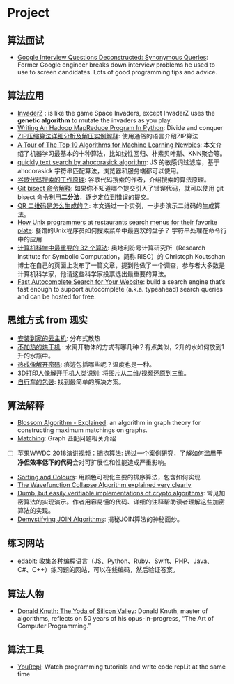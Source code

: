 # Project


## 算法面试

* [Google Interview Questions Deconstructed: Synonymous Queries](https://medium.com/@alexgolec/google-interview-problems-synonymous-queries-36425145387c): Former Google engineer breaks down interview problems he used to use to screen candidates. Lots of good programming tips and advice.

## 算法应用

* [InvaderZ](https://github.com/victorqribeiro/invaderz) : is like the game Space Invaders, except InvaderZ uses the **genetic algorithm** to mutate the invaders as you play.
* [Writing An Hadoop MapReduce Program In Python](https://www.michael-noll.com/tutorials/writing-an-hadoop-mapreduce-program-in-python/): Divide and conquer 
* [ZIP压缩算法详细分析及解压实例解释](https://www.cnblogs.com/esingchan/p/3958962.html): 使用通俗的语言介绍ZIP算法
* [A Tour of The Top 10 Algorithms for Machine Learning Newbies](https://towardsdatascience.com/a-tour-of-the-top-10-algorithms-for-machine-learning-newbies-dde4edffae11): 本文介绍了机器学习最基本的十种算法，比如线性回归、朴素贝叶斯、KNN聚合等。
* [quickly text search by ahocorasick algorithm](https://github.com/pyloque/fastscan): JS 的敏感词过滤库，基于 ahocorasick 字符串匹配算法，浏览器和服务端都可以使用。
* [谷歌代码搜索的工作原理](https://swtch.com/~rsc/regexp/regexp4.html): 谷歌代码搜索的作者，介绍搜索的算法原理。
* [Git bisect 命令解释](https://www.orangejellyfish.com/blog/get-good-with-git-bisect/): 如果你不知道哪个提交引入了错误代码，就可以使用 git bisect 命令利用**二分法**，逐步定位到错误的提交。
* [QR 二维码是怎么生成的？](https://www.nayuki.io/page/creating-a-qr-code-step-by-step): 本文通过一个实例，一步步演示二维码的生成算法。
* [How Unix programmers at restaurants search menus for their favorite plate](https://dev.to/miguelmota/how-unix-programmers-at-restaurants-search-menus--46ad): 餐馆的Unix程序员如何搜索菜单中最喜欢的盘子？ 字符串处理在命令行中的应用
* [计算机科学中最重要的 32 个算法](https://www3.risc.jku.at/people/ckoutsch/stuff/e_algorithms.html): 奥地利符号计算研究所（Research Institute for Symbolic Computation，简称 RISC）的 Christoph Koutschan 博士在自己的页面上发布了一篇文章，提到他做了一个调查，参与者大多数是计算机科学家，他请这些科学家投票选出最重要的算法。
* [Fast Autocomplete Search for Your Website](https://24ways.org/2018/fast-autocomplete-search-for-your-website/): build a search engine that’s fast enough to support autocomplete (a.k.a. typeahead) search queries and can be hosted for free. 

## 思维方式 from 现实

* [安装到家的云主机](https://i.imgur.com/93Vt5MG.jpg): 分布式散热
* [不加热的烘干机](https://i.imgur.com/TiXRU7j.jpg) : 水离开物体的方式有哪几种？有点类似，2升的水如何放到1升的水瓶中。
* [热成像解开密码](https://bbs.pediy.com/thread-216706.htm): 痕迹包括哪些呢？温度也是一种。
* [3D打印人像解开手机人类识别](https://www.leiphone.com/news/201812/0twki5QHbZQqyUFj.html): 将图片从二维/视频还原到三维。
* [自行车的包装](https://i.imgur.com/xLAbNgU.jpg): 找到最简单的解决方案。

## 算法解释

* [Blossom Algorithm - Explained](https://codecab.blogspot.com/2018/12/what-is-blossom-algorithm.html): an algorithm in graph theory for constructing maximum matchings on graphs. 
* [Matching](http://www.csie.ntnu.edu.tw/~u91029/Matching.html): Graph 匹配问题相关介绍
* [ ] [苹果WWDC 2018演讲视频：拥抱算法](https://developer.apple.com/videos/play/wwdc2018/223/): 通过一个案例研究，了解如何滥用**干净但效率低下的代码**会对可扩展性和性能造成严重影响。
* [Sorting and Colours](https://benmosheron.gitlab.io/blog/2019/01/24/sorting.html): 用颜色可视化主要的排序算法，包含如何实现
* [The Wavefunction Collapse Algorithm explained very clearly](https://robertheaton.com/2018/12/17/wavefunction-collapse-algorithm/)
* [Dumb, but easily verifiable implementations of crypto algorithms](https://github.com/indutny/dumb-crypto): 常见加密算法的实现演示。作者用容易懂的代码、详细的注释帮助读者理解这些加密算法的实现。
* [Demystifying JOIN Algorithms](http://blog.felipe.rs/2019/01/29/demystifying-join-algorithms/): 揭秘JOIN算法的神秘面纱。


## 练习网站

* [edabit](https://edabit.com/): 收集各种编程语言（JS、Python、Ruby、Swift、PHP、Java、C#、C++）练习题的网站，可以在线编码，然后验证答案。

## 算法人物 

* [Donald Knuth: The Yoda of Silicon Valley](https://www.nytimes.com/2018/12/17/science/donald-knuth-computers-algorithms-programming.html): Donald Knuth, master of algorithms, reflects on 50 years of his opus-in-progress, “The Art of Computer Programming.”

## 算法工具

* [YouRepl](https://news.ycombinator.com/item?id=18754391): Watch programming tutorials and write code repl.it at the same time